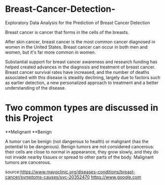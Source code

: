 # Breast-Cancer-Detection-
Exploratory Data Analysis for the Prediction of Breast Cancer Detection

Breast cancer is cancer that forms in the cells of the breasts.

After skin cancer, breast cancer is the most common cancer diagnosed in women in the United States. Breast cancer can occur in both men and women, but it's far more common in women.

Substantial support for breast cancer awareness and research funding has helped created advances in the diagnosis and treatment of breast cancer. Breast cancer survival rates have increased, and the number of deaths associated with this disease is steadily declining, largely due to factors such as earlier detection, a new personalized approach to treatment and a better understanding of the disease.

# Two common types are discussed in this Project
**Melignant
**Benign

A tumor can be benign (not dangerous to health) or malignant (has the potential to be dangerous). Benign tumors are not considered cancerous: their cells are close to normal in appearance, they grow slowly, and they do not invade nearby tissues or spread to other parts of the body. Malignant tumors are cancerous.


source:https://www.mayoclinic.org/diseases-conditions/breast-cancer/symptoms-causes/syc-20352470
https://www.google.com



